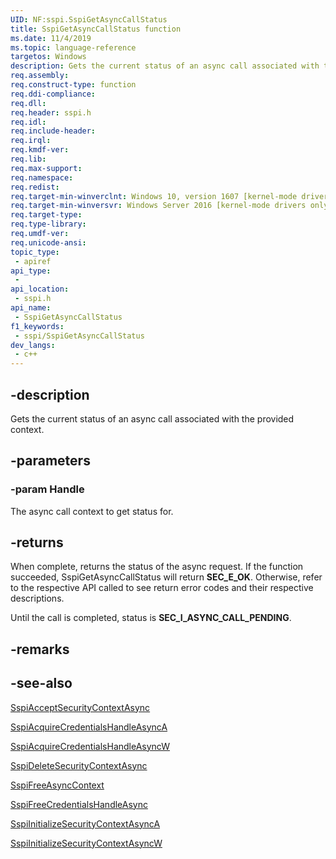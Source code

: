 ```yaml
---
UID: NF:sspi.SspiGetAsyncCallStatus
title: SspiGetAsyncCallStatus function
ms.date: 11/4/2019
ms.topic: language-reference
targetos: Windows
description: Gets the current status of an async call associated with the provided context. 
req.assembly: 
req.construct-type: function
req.ddi-compliance: 
req.dll: 
req.header: sspi.h
req.idl: 
req.include-header: 
req.irql: 
req.kmdf-ver: 
req.lib: 
req.max-support: 
req.namespace: 
req.redist: 
req.target-min-winverclnt: Windows 10, version 1607 [kernel-mode drivers only]
req.target-min-winversvr: Windows Server 2016 [kernel-mode drivers only] 
req.target-type: 
req.type-library: 
req.umdf-ver: 
req.unicode-ansi: 
topic_type:
 - apiref
api_type:
 - 
api_location:
 - sspi.h
api_name:
 - SspiGetAsyncCallStatus
f1_keywords:
 - sspi/SspiGetAsyncCallStatus
dev_langs:
 - c++
---
```


## -description
Gets the current status of an async call associated with the provided context. 

## -parameters

### -param Handle
The async call context to get status for.

## -returns
When complete, returns the status of the async request. If the function succeeded, SspiGetAsyncCallStatus will return **SEC_E_OK**. Otherwise, refer to the respective API called to see return error codes and their respective descriptions.

Until the call is completed, status is **SEC_I_ASYNC_CALL_PENDING**. 

## -remarks

## -see-also

[SspiAcceptSecurityContextAsync](nf-sspi-sspiacceptsecuritycontextasync.md)

[SspiAcquireCredentialsHandleAsyncA](nf-sspi-sspiacquirecredentialshandleasynca.md)

[SspiAcquireCredentialsHandleAsyncW](nf-sspi-sspiacquirecredentialshandleasyncw.md)

[SspiDeleteSecurityContextAsync](nf-sspi-sspideletesecuritycontextasync.md)

[SspiFreeAsyncContext](nf-sspi-sspifreeasynccontext.md)

[SspiFreeCredentialsHandleAsync](nf-sspi-sspifreecredentialshandleasync.md)

[SspiInitializeSecurityContextAsyncA](nf-sspi-sspiinitializesecuritycontextasynca.md)

[SspiInitializeSecurityContextAsyncW](nf-sspi-sspiinitializesecuritycontextasyncw.md)